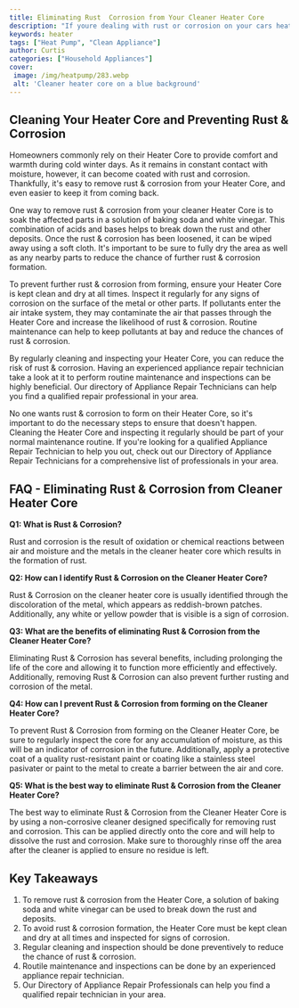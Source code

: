 ```yaml
---
title: Eliminating Rust  Corrosion from Your Cleaner Heater Core
description: "If youre dealing with rust or corrosion on your cars heater core this article can help you understand the causes and offer advice on how to maintain it Learn more to keep your car clean and healthy"
keywords: heater
tags: ["Heat Pump", "Clean Appliance"]
author: Curtis
categories: ["Household Appliances"]
cover: 
 image: /img/heatpump/283.webp
 alt: 'Cleaner heater core on a blue background'
---
```

## Cleaning Your Heater Core and Preventing Rust & Corrosion

Homeowners commonly rely on their Heater Core to provide comfort and warmth during cold winter days. As it remains in constant contact with moisture, however, it can become coated with rust and corrosion. Thankfully, it's easy to remove rust & corrosion from your Heater Core, and even easier to keep it from coming back.

One way to remove rust & corrosion from your cleaner Heater Core is to soak the affected parts in a solution of baking soda and white vinegar. This combination of acids and bases helps to break down the rust and other deposits. Once the rust & corrosion has been loosened, it can be wiped away using a soft cloth. It's important to be sure to fully dry the area as well as any nearby parts to reduce the chance of further rust & corrosion formation.

To prevent further rust & corrosion from forming, ensure your Heater Core is kept clean and dry at all times. Inspect it regularly for any signs of corrosion on the surface of the metal or other parts. If pollutants enter the air intake system, they may contaminate the air that passes through the Heater Core and increase the likelihood of rust & corrosion. Routine maintenance can help to keep pollutants at bay and reduce the chances of rust & corrosion.

By regularly cleaning and inspecting your Heater Core, you can reduce the risk of rust & corrosion. Having an experienced appliance repair technician take a look at it to perform routine maintenance and inspections can be highly beneficial. Our directory of Appliance Repair Technicians can help you find a qualified repair professional in your area.

No one wants rust & corrosion to form on their Heater Core, so it's important to do the necessary steps to ensure that doesn't happen. Cleaning the Heater Core and inspecting it regularly should be part of your normal maintenance routine. If you're looking for a qualified Appliance Repair Technician to help you out, check out our Directory of Appliance Repair Technicians for a comprehensive list of professionals in your area.

## FAQ - Eliminating Rust & Corrosion from Cleaner Heater Core

**Q1: What is Rust & Corrosion?**

Rust and corrosion is the result of oxidation or chemical reactions between air and moisture and the metals in the cleaner heater core which results in the formation of rust.

**Q2: How can I identify Rust & Corrosion on the Cleaner Heater Core?**

Rust & Corrosion on the cleaner heater core is usually identified through the discoloration of the metal, which appears as reddish-brown patches. Additionally, any white or yellow powder that is visible is a sign of corrosion.

**Q3: What are the benefits of eliminating Rust & Corrosion from the Cleaner Heater Core?**

Eliminating Rust & Corrosion has several benefits, including prolonging the life of the core and allowing it to function more efficiently and effectively. Additionally, removing Rust & Corrosion can also prevent further rusting and corrosion of the metal. 

**Q4: How can I prevent Rust & Corrosion from forming on the Cleaner Heater Core?**

To prevent Rust & Corrosion from forming on the Cleaner Heater Core, be sure to regularly inspect the core for any accumulation of moisture, as this will be an indicator of corrosion in the future. Additionally, apply a protective coat of a quality rust-resistant paint or coating like a stainless steel pasivater or paint to the metal to create a barrier between the air and core.

**Q5: What is the best way to eliminate Rust & Corrosion from the Cleaner Heater Core?** 

The best way to eliminate Rust & Corrosion from the Cleaner Heater Core is by using a non-corrosive cleaner designed specifically for removing rust and corrosion. This can be applied directly onto the core and will help to dissolve the rust and corrosion. Make sure to thoroughly rinse off the area after the cleaner is applied to ensure no residue is left.

## Key Takeaways 

1. To remove rust & corrosion from the Heater Core, a solution of baking soda and white vinegar can be used to break down the rust and deposits. 
2. To avoid rust & corrosion formation, the Heater Core must be kept clean and dry at all times and inspected for signs of corrosion. 
3. Regular cleaning and inspection should be done preventively to reduce the chance of rust & corrosion. 
4. Routile maintenance and inspections can be done by an experienced appliance repair technician. 
5. Our Directory of Appliance Repair Professionals can help you find a qualified repair technician in your area.
